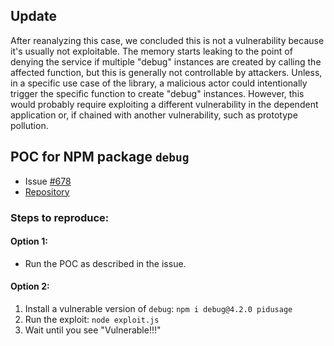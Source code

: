 ## Update ##
After reanalyzing this case, we concluded this is not a vulnerability because it's usually not exploitable. The memory starts leaking to the point of denying the service if multiple "debug" instances are created by calling the affected function, but this is generally not controllable by attackers. Unless, in a specific use case of the library, a malicious actor could intentionally trigger the specific function to create "debug" instances. However, this would probably require exploiting a different vulnerability in the dependent application or, if chained with another vulnerability, such as prototype pollution.


## POC for NPM package `debug`

- Issue [#678](https://github.com/debug-js/debug/issues/678)
- [Repository](https://github.com/debug-js/debug)


### Steps to reproduce:

#### Option 1:
- Run the POC as described in the issue.

#### Option 2:
1. Install a vulnerable version of `debug`:
```npm i debug@4.2.0 pidusage```
2. Run the exploit:
```node exploit.js```
3. Wait until you see "Vulnerable!!!"
